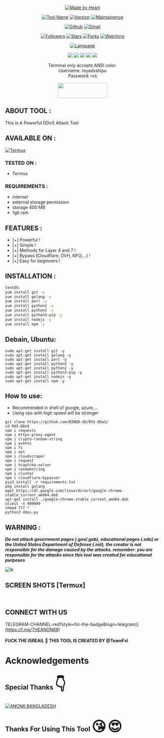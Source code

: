 <p align="center">
<a href="#"><img title="Made by Heart" src="https://img.shields.io/badge/MADE%20IN-BANGLADESH-SCRIPT?colorA=%23ff0000&colorB=%23017e40&colorC=%23ff0000&style=for-the-badge"></a>
</p>
<p align="center">
<a href="#"><img title="Tool Name" src="https://img.shields.io/badge/Tool-DDoS-green.svg"></a>
<a href="#"><img title="Version" src="https://img.shields.io/badge/Version-2.2.3-green.svg?style=flat-square"></a>
<a href="#"><img title="Maintainence" src="https://img.shields.io/badge/Maintained%3F-yes-green.svg"></a>
</p>
</p>
<p align="center">
<a href="https://github.com/Anon69Admin/Anon69Anon"><img title="Github" src="https://img.shields.io/badge/BINOD-XD-brightgreen?style=for-the-badge&logo=github"></a>
<a href="https://gmail.google.com/gmail/?view=cm&fs=1&to=fazaleazeemazeem@gmail.com"><img title="Gmail" src="https://img.shields.io/badge/Gmail-Reyad Hossain-green?style=for-the-badge&logo=Gmail"></a>
</p>
<p align="center">
<a href="https://github.com/Anon69Admin/Anon69Anon"><img title="Followers" src="https://img.shields.io/github/followers/BINOD-XD?color=blue&style=flat-square"></a>
<a href="https://github.com/Anon69Admin/Anon69Anon"><img title="Stars" src="https://img.shields.io/github/stars/Anon69?color=red&style=flat-square"></a>
<a href="https://github.com/BAnon-Xd"><img title="Forks" src="https://img.shields.io/https://github.com/Anon69Admin/Anon69Anon?color=red&style=flat-square"></a>
<a href="https://github.com/Anon69Admin/Anon69Anon"><img title="Watching" src="https://img.shields.io/github/watchers/N
Anon69?label=Watchers&color=blue&style=flat-square"></a>
</p>
<p align="center">  
<a href="#"><img title="Language" src="https://img.shields.io/badge/Language-black?style=for-the-badge&logo=termux"></a>
</p>

<p align="center">
 <img src="https://img.shields.io/badge/Python-FFDD00?style=for-the-badge&logo=python&logoColor=blue"/> <img src="https://img.shields.io/badge/JavaScript-323330?style=for-the-badge&logo=javascript&logoColor=F7DF1E"/> <img src="https://img.shields.io/badge/Perl-39457E?style=for-the-badge&logo=perl&logoColor=white"/> <img src="https://img.shields.io/badge/C-00599C?style=for-the-badge&logo=c&logoColor=white"/> <img src="https://img.shields.io/badge/Go-00ADD8?style=for-the-badge&logo=go&logoColor=white"/>
 </div>
</p>
<p align="center">
 Terminal only accepts ANSI color.<br>
 Username: reyadxshipu<br>
 Password: rxs<br>
</p>
<p align="center">  <a href="https://t.me/teamrxs"><img width="160" height="50" src="https://i.imgur.com/N7AK7XY.png"></a></p>

## ABOUT TOOL :

This Is A Powerful DDoS Attack Tool

## AVAILABLE ON :

<a href="https://termux.dev/en"><img title="Termux" src="https://img.shields.io/badge/Termux-black?style=for-the-badge&logo=termux"></a>

### TESTED ON :

* Termux

### REQUIREMENTS :
* internet
* external storage permission
* storage 400 MB
* 1gb ram

## FEATURES :
* [+] Powerful !
* [+] Simple !
* [+] Methods for Layer 4 and 7 !
* [+] Bypass (Cloudflare, OVH, NFO,...) !
* [+] Easy for beginners !

## INSTALLATION :
```sh
CentOS:
yum install git -y
yum install golang -y
yum install perl -y
yum install python2 -y
yum install python3 -y
yum install python3-pip -y
yum install nodejs -y
yum install npm -y
```
## Debain, Ubuntu:
```
sudo apt-get install git -y
sudo apt-get install golang -y
sudo apt-get install perl -y
sudo apt-get install python3 -y
sudo apt-get install python2 -y
sudo apt-get install python3-pip -y
sudo apt-get install nodejs -y
sudo apt-get install npm -y
```

## How to use: 
- Recommended in shell of google, azure,...
- Using vps with high speed will be stronger

```
git clone https://github.com/BINOD-XD/RXS-DDoS/
cd RXS-DDoS
npm i requests
npm i https-proxy-agent
npm i crypto-random-string
npm i events
npm i fs
npm i net
npm i cloudscraper
npm i request
npm i hcaptcha-solver
npm i randomstring
npm i cluster
npm i cloudflare-bypasser
pip3 install -r requirements.txt
pkg install golang
wget https://dl.google.com/linux/direct/google-chrome-stable_current_amd64.deb
apt-get install ./google-chrome-stable_current_amd64.deb
ulimit -n 999999
chmod 777 *
python3 ddos.py
```

## WARNING : 
***Do not attack government pages (.gov/.gob), educational pages (.edu) or the United States Department of Defense (.mil), 
the creator is not responsible for the damage caused by the attacks. 
remember: you are responsible for the attacks since this tool was created for educational purposes***

![lk](https://i.ibb.co/LNkqyPR/bandicam-2022-04-12-22-11-34-101.jpg)

## SCREEN SHOTS [Termux]

<br>

## CONNECT WITH US
TELEGRAM-CHANNEL-red?style=for-the-badge&logo=telegram)](https://t.me/THEANON69)

#### FUCK THE ISREAIL 👿 THIS TOOL IS CREATED BY @TeamFxl

# Acknowledgements
## Special Thanks <span style='font-size:45px;'>&#128071;</span>
<a href="#"><img title="ANON6 BANGLADESH" src="https://img.shields.io/badge/Anon6 Bangladesh ?style=for-the-badge"></a>

## Thanks For Using This Tool <span style='font-size:45px;'>&#128536;</span> <span style='font-size:45px;'>&#128525;</span>
